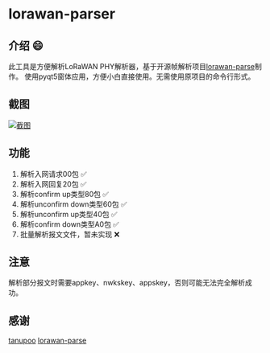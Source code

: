 # lorawan-parser  
## 介绍 :smile: 
此工具是方便解析LoRaWAN PHY解析器，基于开源帧解析项目[lorawan-parse](https://github.com/tanupoo/lorawan-parse)制作。
使用pyqt5窗体应用，方便小白直接使用。无需使用原项目的命令行形式。
## 截图
[![截图](https://s1.ax1x.com/2022/08/17/vBYwGD.md.png)](https://imgtu.com/i/vBYwGD)
## 功能
1. 解析入网请求00包   :white_check_mark: 
2. 解析入网回复20包  :white_check_mark: 
3. 解析confirm up类型80包  :white_check_mark: 
4. 解析unconfirm down类型60包  :white_check_mark: 
5. 解析unconfirm up类型40包  :white_check_mark: 
6. 解析confirm down类型A0包  :white_check_mark: 
7. 批量解析报文文件，暂未实现    :x: 

## 注意
解析部分报文时需要appkey、nwkskey、appskey，否则可能无法完全解析成功。
## 感谢
[tanupoo](https://github.com/tanupoo)
[lorawan-parse](https://github.com/tanupoo/lorawan-parse)